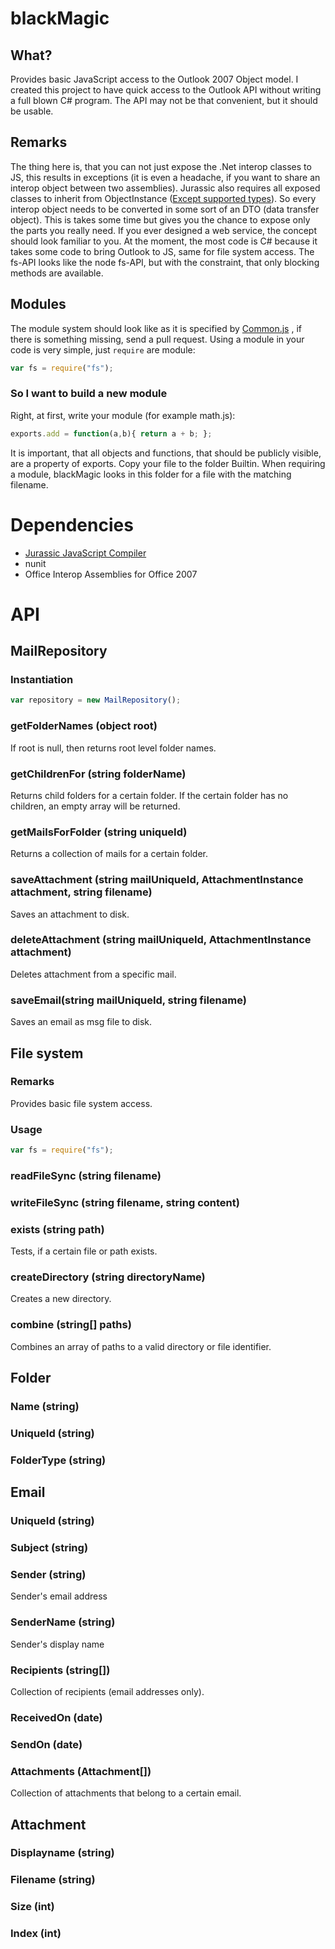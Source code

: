 # blackMagic

## What?
Provides basic JavaScript access to the Outlook 2007 Object model. I created this project to have quick access to the Outlook API without writing a full blown C# program. The API may not be that convenient, but it should be usable.

## Remarks

The thing here is, that you can not just expose the .Net interop classes to JS, this results in exceptions (it is even a headache, if you want to share an interop object between two assemblies). Jurassic also requires all exposed classes to inherit from ObjectInstance ([Except supported types](http://jurassic.codeplex.com/wikipage?title=Supported%20types&referringTitle=Documentation)). So every interop object needs to be converted in some sort of an DTO (data transfer object). This is takes some time but gives you the chance to expose only the parts you really need. If you ever designed a web service, the concept should look familiar to you. 
At the moment, the most code is C# because it takes some code to bring Outlook to JS, same for file system access.
The fs-API looks like the node fs-API, but with the constraint, that only blocking methods are available.

## Modules
The module system should look like as it is specified by [Common.js](http://www.commonjs.org/specs/modules/1.0/) , if there is something missing, send a pull request.
Using a module in your code is very simple, just ```require``` are module:
```JavaScript
var fs = require("fs");
```
### So I want to build a new module
Right, at first, write your module (for example math.js):
```JavaScript
exports.add = function(a,b){ return a + b; };
```
It is important, that all objects and functions, that should be publicly visible, are a property of exports.
Copy your file to the folder Builtin. When requiring a module, blackMagic looks in this folder for a file with the matching filename.
# Dependencies
* [Jurassic JavaScript Compiler](http://jurassic.codeplex.com/)
* nunit
* Office Interop Assemblies for Office 2007

# API
## MailRepository
### Instantiation
```JavaScript
var repository = new MailRepository();
```
### getFolderNames (object root)
If root is null, then returns root level folder names.
### getChildrenFor (string folderName)
Returns child folders for a certain folder. If the certain folder has no children, an empty array will be returned.
### getMailsForFolder (string uniqueId)
Returns a collection of mails for a certain folder.
### saveAttachment (string mailUniqueId, AttachmentInstance attachment, string filename)
Saves an attachment to disk.
### deleteAttachment (string mailUniqueId, AttachmentInstance attachment)
Deletes attachment from a specific mail.
### saveEmail(string mailUniqueId, string filename)
Saves an email as msg file to disk.
## File system
### Remarks
Provides basic file system access.
### Usage
```JavaScript
var fs = require("fs");
```
### readFileSync (string filename)
### writeFileSync (string filename, string content)
### exists (string path)
Tests, if a certain file or path exists.
### createDirectory (string directoryName)
Creates a new directory.
### combine (string[] paths)
Combines an array of paths to a valid directory or file identifier.
## Folder
### Name (string)
### UniqueId (string)
### FolderType (string)
## Email
### UniqueId (string)
### Subject (string)
### Sender (string)
Sender's email address
### SenderName (string)
Sender's display name
### Recipients (string[])
Collection of recipients (email addresses only).
### ReceivedOn (date)
### SendOn (date)
### Attachments (Attachment[])
Collection of attachments that belong to a certain email.
## Attachment
### Displayname (string)
### Filename (string)
### Size (int)
### Index (int)
